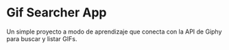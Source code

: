 # Gif Searcher App

Un simple proyecto a modo de aprendizaje que conecta con la API de Giphy para buscar y listar GIFs.
